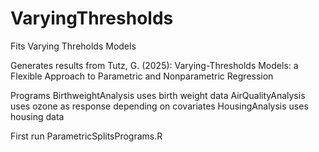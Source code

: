 # VaryingThresholds

Fits Varying Threholds Models

Generates results from
Tutz, G. (2025):  Varying-Thresholds Models: a Flexible Approach to Parametric and Nonparametric Regression

Programs
BirthweightAnalysis uses birth weight data
AirQualityAnalysis uses ozone as response depending on covariates
HousingAnalysis uses housing data

First run ParametricSplitsPrograms.R 

